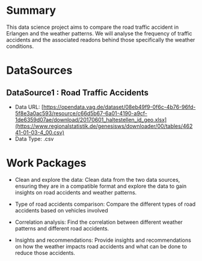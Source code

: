 # Summary

This data science project aims to compare the road traffic accident in Erlangen and the weather patterns. We will analyse the frequency of traffic accidents and the associated readons behind those specifically the weather conditions.

# DataSources

## DataSource1 : Road Traffic Accidents
+ Data URL: [https://opendata.vag.de/dataset/08eb49f9-0f6c-4b76-96fd-5f8e3a0ac593/resource/c66d5b67-6a01-4190-a9cf-1de6359d07ae/download/20170601_haltestellen_id_geo.xlsx](https://www.regionalstatistik.de/genesisws/downloader/00/tables/46241-01-03-4_00.csv)
+ Data Type: .csv



# Work Packages

+ Clean and explore the data: Clean data from the two data sources, ensuring they are in a compatible format and explore the data to gain insights on road accidents and weather patterns.
  
+ Type of road accidents comparison: Compare the different types of road accidents based on vehicles involved

+ Correlation analysis: Find the correlation between different weather patterns and different road accidents.

+ Insights and recommendations: Provide insights and recommendations on how the weather impacts road accidents and what can be done to reduce those accidents.

